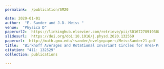 ```yaml
---
permalink:  /publication/SM20

date: 2020-01-01
author:  "E. Sander and J.D. Meiss "
venue:  "Physica D"
paperurl2:  https://linkinghub.elsevier.com/retrieve/pii/S016727891930836X
slidesurl:  https://doi.org/doi:10.1016/j.physd.2020.132569
paperurl:  http://math.gmu.edu/~sander/evelynpapers/MeissSander21.pdf
title:  "Birkhoff Averages and Rotational Invariant Circles for Area-Preserving Maps"
citation: "411: 132529"
collection: publications

---
```

